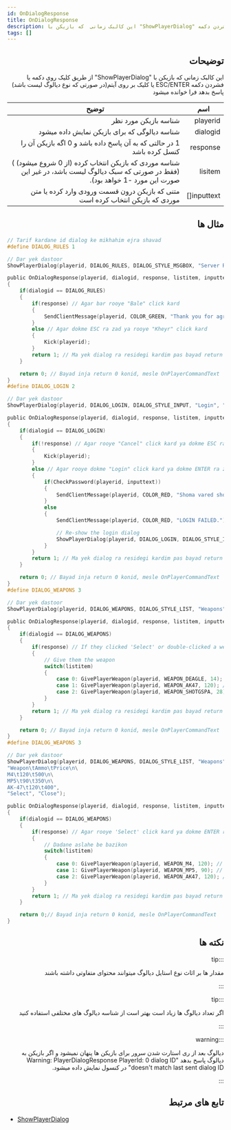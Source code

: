 ```yaml
---
id: OnDialogResponse
title: OnDialogResponse
description: این کالبک زمانی  که بازیکن با "ShowPlayerDialog" از طریق کلیک روی دکمه یا فشردن دکمه ESC/ENTER یا کلیک بر روی آیتم(در صورتی که نوع دیالوگ لیست باشد) پاسخ بدهد فرا خوانده میشود
tags: []
---
```


<div dir="rtl" style={{ textAlign: "right" }}>

## توضیحات

این کالبک زمانی  که بازیکن با "ShowPlayerDialog" از طریق کلیک روی دکمه یا فشردن دکمه ESC/ENTER یا کلیک بر روی آیتم(در صورتی که نوع دیالوگ لیست باشد) پاسخ بدهد فرا خوانده میشود

| اسم         | توضیح                                                                                                                                    |
| ----------- | ---------------------------------------------------------------------------------------------------------------------------------------- |
| playerid    | شناسه بازیکن مورد نظر                                                                                                     |
| dialogid    | شناسه دیالوگی که برای بازیکن نمایش داده میشود                                                            |
| response    | 1 در حالتی که به آن پاسخ داده باشد و 0 اگه بازیکن آن را کنسل کرده باشد |
| lisitem     | شناسه موردی که بازیکن انتخاب کرده (از 0 شروع میشود) ) (فقط در صورتی که سبک دیالوگ لیست باشد، در غیر این صورت این مورد -1 خواهد بود). |
| inputtext[] | متنی که بازیکن درون قسمت ورودی وارد کرده یا متن موردی که بازیکن انتخاب کرده است |

## مثال ها
</div>

```c
// Tarif kardane id dialog ke mikhahim ejra shavad
#define DIALOG_RULES 1

// Dar yek dastoor
ShowPlayerDialog(playerid, DIALOG_RULES, DIALOG_STYLE_MSGBOX, "Server Rules", "- No Cheating\n- No Spamming\n- Respect Admins\n\nDo you agree to these rules?", "Bale", "Kheyr");

public OnDialogResponse(playerid, dialogid, response, listitem, inputtext[])
{
    if(dialogid == DIALOG_RULES)
    {
        if(response) // Agar bar rooye "Bale" click kard
        {
            SendClientMessage(playerid, COLOR_GREEN, "Thank you for agreeing to the server rules!");
        }
        else // Agar dokme ESC ra zad ya rooye "Kheyr" click kard
        {
            Kick(playerid);
        }
        return 1; // Ma yek dialog ra residegi kardim pas bayad return 1 konim, melse OnPlayerCommandText.
    }

    return 0; // Bayad inja return 0 konid, mesle OnPlayerCommandText
}
#define DIALOG_LOGIN 2

// Dar yek dastoor
ShowPlayerDialog(playerid, DIALOG_LOGIN, DIALOG_STYLE_INPUT, "Login", "Please enter your password:", "Login", "Cancel");

public OnDialogResponse(playerid, dialogid, response, listitem, inputtext[])
{
    if(dialogid == DIALOG_LOGIN)
    {
        if(!response) // Agar rooye "Cancel" click kard ya dokme ESC ra zad
        {
            Kick(playerid);
        }
        else // Agar rooye dokme "Login" click kard ya dokme ENTER ra zad
        {
            if(CheckPassword(playerid, inputtext))
            {
                SendClientMessage(playerid, COLOR_RED, "Shoma vared shodid!");
            }
            else
            {
                SendClientMessage(playerid, COLOR_RED, "LOGIN FAILED.");

                // Re-show the login dialog
                ShowPlayerDialog(playerid, DIALOG_LOGIN, DIALOG_STYLE_INPUT, "Login", "Please enter your password:", "Login", "Cancel");
            }
        }
        return 1; // Ma yek dialog ra residegi kardim pas bayad return 1 konim, melse OnPlayerCommandText.
    }

    return 0; // Bayad inja return 0 konid, mesle OnPlayerCommandText
}
#define DIALOG_WEAPONS 3

// Dar yek dastoor
ShowPlayerDialog(playerid, DIALOG_WEAPONS, DIALOG_STYLE_LIST, "Weapons", "Desert Eagle\nAK-47\nCombat Shotgun", "Select", "Close");

public OnDialogResponse(playerid, dialogid, response, listitem, inputtext[])
{
    if(dialogid == DIALOG_WEAPONS)
    {
        if(response) // If they clicked 'Select' or double-clicked a weapon
        {
            // Give them the weapon
            switch(listitem)
            {
                case 0: GivePlayerWeapon(playerid, WEAPON_DEAGLE, 14); // Give them a desert eagle
                case 1: GivePlayerWeapon(playerid, WEAPON_AK47, 120); // Give them an AK-47
                case 2: GivePlayerWeapon(playerid, WEAPON_SHOTGSPA, 28); // Give them a Combat Shotgun
            }
        }
        return 1; // Ma yek dialog ra residegi kardim pas bayad return 1 konim, melse OnPlayerCommandText.
    }

    return 0; // Bayad inja return 0 konid, mesle OnPlayerCommandText
}
#define DIALOG_WEAPONS 3

// Dar yek dastoor
ShowPlayerDialog(playerid, DIALOG_WEAPONS, DIALOG_STYLE_LIST, "Weapons",
"Weapon\tAmmo\tPrice\n\
M4\t120\t500\n\
MP5\t90\t350\n\
AK-47\t120\t400",
"Select", "Close");

public OnDialogResponse(playerid, dialogid, response, listitem, inputtext[])
{
    if(dialogid == DIALOG_WEAPONS)
    {
        if(response) // Agar rooye 'Select' click kard ya dokme ENTER ra zad
        {
            // Dadane aslahe be bazikon
            switch(listitem)
            {
                case 0: GivePlayerWeapon(playerid, WEAPON_M4, 120); // Give them an M4
                case 1: GivePlayerWeapon(playerid, WEAPON_MP5, 90); // Give them an MP5
                case 2: GivePlayerWeapon(playerid, WEAPON_AK47, 120); // Give them an AK-47
            }
        }
        return 1; // Ma yek dialog ra residegi kardim pas bayad return 1 konim, melse OnPlayerCommandText.
    }

    return 0;// Bayad inja return 0 konid, mesle OnPlayerCommandText
}
```
<div dir="rtl" style={{ textAlign: "right" }}>

## نکته ها

:::tip

مقدار ها بر اثاث نوع استایل دیالوگ میتوانند محتوای متفاوتی داشته باشند

:::

:::tip

اگر تعداد دیالوگ ها زیاد است بهتر است از شناسه دیالوگ های مختلفی استفاده کنید

:::

:::warning

دیالوگ بعد از ری استارت شدن سرور برای بازیکن ها پنهان نمیشود و اگر بازیکن به دیالوگ پاسخ بدهد "Warning: PlayerDialogResponse PlayerId: 0 dialog ID doesn't match last sent dialog ID" در کنسول نمایش داده میشود.

:::

## تابع های مرتبط
</div>

- [ShowPlayerDialog](../functions/ShowPlayerDialog) 
